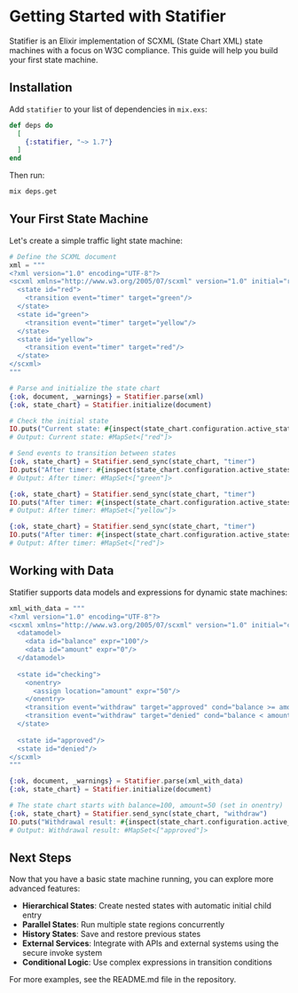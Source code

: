 # Getting Started with Statifier

Statifier is an Elixir implementation of SCXML (State Chart XML) state machines with a focus on W3C compliance. This guide will help you build your first state machine.

## Installation

Add `statifier` to your list of dependencies in `mix.exs`:

```elixir
def deps do
  [
    {:statifier, "~> 1.7"}
  ]
end
```

Then run:

```bash
mix deps.get
```

## Your First State Machine

Let's create a simple traffic light state machine:

```elixir
# Define the SCXML document
xml = """
<?xml version="1.0" encoding="UTF-8"?>
<scxml xmlns="http://www.w3.org/2005/07/scxml" version="1.0" initial="red">
  <state id="red">
    <transition event="timer" target="green"/>
  </state>
  <state id="green">
    <transition event="timer" target="yellow"/>
  </state>
  <state id="yellow">
    <transition event="timer" target="red"/>
  </state>
</scxml>
"""

# Parse and initialize the state chart
{:ok, document, _warnings} = Statifier.parse(xml)
{:ok, state_chart} = Statifier.initialize(document)

# Check the initial state
IO.puts("Current state: #{inspect(state_chart.configuration.active_states)}")
# Output: Current state: #MapSet<["red"]>

# Send events to transition between states
{:ok, state_chart} = Statifier.send_sync(state_chart, "timer")
IO.puts("After timer: #{inspect(state_chart.configuration.active_states)}")
# Output: After timer: #MapSet<["green"]>

{:ok, state_chart} = Statifier.send_sync(state_chart, "timer")
IO.puts("After timer: #{inspect(state_chart.configuration.active_states)}")
# Output: After timer: #MapSet<["yellow"]>

{:ok, state_chart} = Statifier.send_sync(state_chart, "timer")
IO.puts("After timer: #{inspect(state_chart.configuration.active_states)}")
# Output: After timer: #MapSet<["red"]>
```

## Working with Data

Statifier supports data models and expressions for dynamic state machines:

```elixir
xml_with_data = """
<?xml version="1.0" encoding="UTF-8"?>
<scxml xmlns="http://www.w3.org/2005/07/scxml" version="1.0" initial="checking">
  <datamodel>
    <data id="balance" expr="100"/>
    <data id="amount" expr="0"/>
  </datamodel>
  
  <state id="checking">
    <onentry>
      <assign location="amount" expr="50"/>
    </onentry>
    <transition event="withdraw" target="approved" cond="balance >= amount"/>
    <transition event="withdraw" target="denied" cond="balance < amount"/>
  </state>
  
  <state id="approved"/>
  <state id="denied"/>
</scxml>
"""

{:ok, document, _warnings} = Statifier.parse(xml_with_data)
{:ok, state_chart} = Statifier.initialize(document)

# The state chart starts with balance=100, amount=50 (set in onentry)
{:ok, state_chart} = Statifier.send_sync(state_chart, "withdraw")
IO.puts("Withdrawal result: #{inspect(state_chart.configuration.active_states)}")
# Output: Withdrawal result: #MapSet<["approved"]>
```

## Next Steps

Now that you have a basic state machine running, you can explore more advanced features:

- **Hierarchical States**: Create nested states with automatic initial child entry
- **Parallel States**: Run multiple state regions concurrently  
- **History States**: Save and restore previous states
- **External Services**: Integrate with APIs and external systems using the secure invoke system
- **Conditional Logic**: Use complex expressions in transition conditions

For more examples, see the README.md file in the repository.
